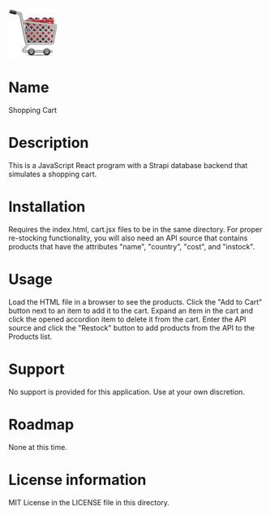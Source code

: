 <img src="shopping_cart.png" width='100'>

# Name

Shopping Cart

# Description

This is a JavaScript React program with a Strapi database backend that simulates a shopping cart.

# Installation

Requires the index.html, cart.jsx files to be in the same directory.  For proper re-stocking functionality, you will also need an API source that contains products that have the attributes "name", "country", "cost", and "instock".

# Usage

Load the HTML file in a browser to see the products.  Click the "Add to Cart" button next to an item to add it to the cart.
Expand an item in the cart and click the opened accordion item to delete it from the cart.
Enter the API source and click the "Restock" button to add products from the API to the Products list.

# Support

No support is provided for this application.  Use at your own discretion.

# Roadmap

None at this time.

# License information

MIT License in the LICENSE file in this directory.
